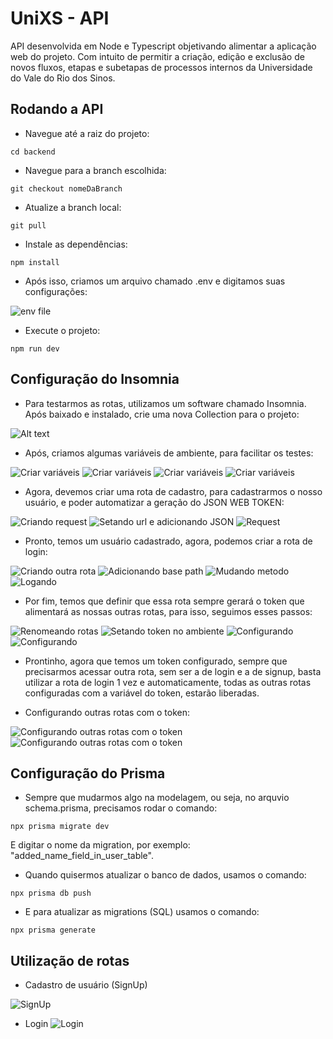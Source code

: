 # UniXS - API

API desenvolvida em Node e Typescript objetivando alimentar a aplicação web do projeto. Com intuito de permitir a criação, edição e exclusão de novos fluxos, etapas e subetapas de processos internos da Universidade do Vale do Rio dos Sinos.

## Rodando a API

- Navegue até a raiz do projeto:

`cd backend`

- Navegue para a branch escolhida:

`git checkout nomeDaBranch`

- Atualize a branch local:

`git pull`

- Instale as dependências:

`npm install`

- Após isso, criamos um arquivo chamado .env e digitamos suas configurações:

![env file](<readmeFiles/Screenshot 2023-10-13 at 14.40.33.png>)

- Execute o projeto:

`npm run dev`

## Configuração do Insomnia

- Para testarmos as rotas, utilizamos um software chamado Insomnia. Após baixado e instalado, crie uma nova Collection para o projeto:

![Alt text](<readmeFiles/Screenshot 2023-10-13 at 14.04.33.png>)

- Após, criamos algumas variáveis de ambiente, para facilitar os testes:

![Criar variáveis](<readmeFiles/Screenshot 2023-10-13 at 14.07.19.png>)
![Criar variáveis](<readmeFiles/Screenshot 2023-10-13 at 14.07.50.png>)
![Criar variáveis](<readmeFiles/Screenshot 2023-10-13 at 14.08.29.png>)
![Criar variáveis](<readmeFiles/Screenshot 2023-10-13 at 14.11.11.png>)

- Agora, devemos criar uma rota de cadastro, para cadastrarmos o nosso usuário, e poder automatizar a geração do JSON WEB TOKEN:

![Criando request](<readmeFiles/Screenshot 2023-10-13 at 14.14.32.png>)
![Setando url e adicionando JSON](<readmeFiles/Screenshot 2023-10-13 at 15.05.57.png>)
![Request](<readmeFiles/Screenshot 2023-10-13 at 15.11.22.png>)

- Pronto, temos um usuário cadastrado, agora, podemos criar a rota de login:

![Criando outra rota](<readmeFiles/Screenshot 2023-10-13 at 14.14.32.png>)
![Adicionando base path](<readmeFiles/Screenshot 2023-10-13 at 14.15.55.png>)
![Mudando metodo](<readmeFiles/Screenshot 2023-10-13 at 14.18.04.png>)
![Logando](<readmeFiles/Screenshot 2023-10-13 at 15.17.10.png>)

- Por fim, temos que definir que essa rota sempre gerará o token que alimentará as nossas outras rotas, para isso, seguimos esses passos:

![Renomeando rotas](<readmeFiles/Screenshot 2023-10-13 at 15.21.05.png>)
![Setando token no ambiente](<readmeFiles/Screenshot 2023-10-13 at 15.22.33.png>)
![Configurando](<readmeFiles/Screenshot 2023-10-13 at 15.24.03.png>)
![Configurando](<readmeFiles/Screenshot 2023-10-13 at 15.24.59.png>)

- Prontinho, agora que temos um token configurado, sempre que precisarmos acessar outra rota, sem ser a de login e a de signup, basta utilizar a rota de login 1 vez e automaticamente, todas as outras rotas configuradas com a variável do token, estarão liberadas.

- Configurando outras rotas com o token:

![Configurando outras rotas com o token](<readmeFiles/Screenshot 2023-10-13 at 15.26.29.png>)
![Configurando outras rotas com o token](<readmeFiles/Screenshot 2023-10-13 at 15.27.56.png>)

## Configuração do Prisma

- Sempre que mudarmos algo na modelagem, ou seja, no arquvio schema.prisma, precisamos rodar o comando:

`npx prisma migrate dev`

E digitar o nome da migration, por exemplo: "added_name_field_in_user_table".

- Quando quisermos atualizar o banco de dados, usamos o comando:

`npx prisma db push`

- E para atualizar as migrations (SQL) usamos o comando:

`npx prisma generate`

## Utilização de rotas

- Cadastro de usuário (SignUp)

![SignUp](readmeFiles/image.png)

- Login
  ![Login](readmeFiles/image-1.png)
